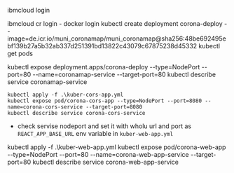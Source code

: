 ibmcloud login

 

ibmcloud cr login - docker login
kubectl create deployment corona-deploy --image=de.icr.io/muni_coronamap/muni_coronamap@sha256:48be692495ebf139b27a5b32ab337d251391bd13822c43079c67875238d45332
kubectl get pods

kubectl expose deployment.apps/corona-deploy --type=NodePort --port=80 --name=coronamap-service --target-port=80
kubectl describe service coronamap-service 

```
kubectl apply -f .\kuber-cors-app.yml 
kubectl expose pod/corona-cors-app --type=NodePort --port=8080 --name=corona-cors-service --target-port=8080
kubectl describe service corona-cors-service
```
- check servise nodeport and set it with wholu url and port as `REACT_APP_BASE_URL` env variable in `kuber-web-app.yml`

kubectl apply -f .\kuber-web-app.yml 
kubectl expose pod/corona-web-app --type=NodePort --port=80 --name=corona-web-app-service --target-port=80
kubectl describe service corona-web-app-service
